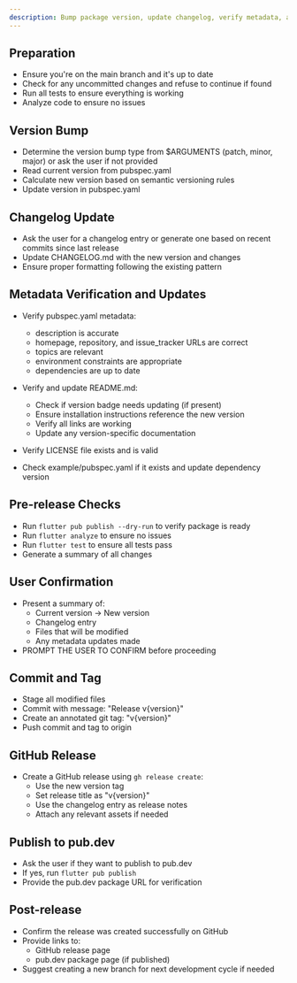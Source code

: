 ```yaml
---
description: Bump package version, update changelog, verify metadata, and create a GitHub release
---
```


## Preparation

- Ensure you're on the main branch and it's up to date
- Check for any uncommitted changes and refuse to continue if found
- Run all tests to ensure everything is working
- Analyze code to ensure no issues

## Version Bump

- Determine the version bump type from $ARGUMENTS (patch, minor, major) or ask the user if not provided
- Read current version from pubspec.yaml
- Calculate new version based on semantic versioning rules
- Update version in pubspec.yaml

## Changelog Update

- Ask the user for a changelog entry or generate one based on recent commits since last release
- Update CHANGELOG.md with the new version and changes
- Ensure proper formatting following the existing pattern

## Metadata Verification and Updates

- Verify pubspec.yaml metadata:
  - description is accurate
  - homepage, repository, and issue_tracker URLs are correct
  - topics are relevant
  - environment constraints are appropriate
  - dependencies are up to date
  
- Verify and update README.md:
  - Check if version badge needs updating (if present)
  - Ensure installation instructions reference the new version
  - Verify all links are working
  - Update any version-specific documentation

- Verify LICENSE file exists and is valid

- Check example/pubspec.yaml if it exists and update dependency version

## Pre-release Checks

- Run `flutter pub publish --dry-run` to verify package is ready
- Run `flutter analyze` to ensure no issues
- Run `flutter test` to ensure all tests pass
- Generate a summary of all changes

## User Confirmation

- Present a summary of:
  - Current version → New version
  - Changelog entry
  - Files that will be modified
  - Any metadata updates made
- PROMPT THE USER TO CONFIRM before proceeding

## Commit and Tag

- Stage all modified files
- Commit with message: "Release v{version}"
- Create an annotated git tag: "v{version}"
- Push commit and tag to origin

## GitHub Release

- Create a GitHub release using `gh release create`:
  - Use the new version tag
  - Set release title as "v{version}"
  - Use the changelog entry as release notes
  - Attach any relevant assets if needed

## Publish to pub.dev

- Ask the user if they want to publish to pub.dev
- If yes, run `flutter pub publish`
- Provide the pub.dev package URL for verification

## Post-release

- Confirm the release was created successfully on GitHub
- Provide links to:
  - GitHub release page
  - pub.dev package page (if published)
- Suggest creating a new branch for next development cycle if needed